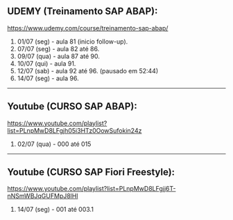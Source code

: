 ## UDEMY (Treinamento SAP ABAP):
https://www.udemy.com/course/treinamento-sap-abap/

1. 01/07 (seg) - aula 81 (inicio follow-up).
2. 07/07 (seg) - aula 82 até 86.
3. 09/07 (qua) - aula 87 até 90.
4. 10/07 (qui) - aula 91.
5. 12/07 (sab) - aula 92 até 96. (pausado em 52:44)
6. 14/07 (seg) - aula 96.

------------------------------------------------------------------------

## Youtube (CURSO SAP ABAP):
https://www.youtube.com/playlist?list=PLnpMwD8LFgjh05i3HTz0OowSufokin24z

1. 02/07 (qua) - 000 até 015

------------------------------------------------------------------------

## Youtube (CURSO SAP Fiori Freestyle):
https://www.youtube.com/playlist?list=PLnpMwD8LFgjj6T-nNSmWBJqGUFMpJ8lHl

1. 14/07 (seg) - 001 até 003.1